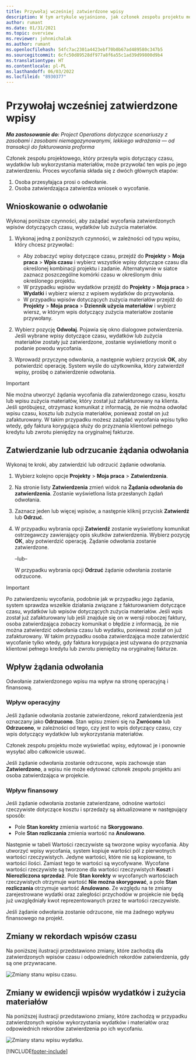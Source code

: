 ```yaml
---
title: Przywołaj wcześniej zatwierdzone wpisy
description: W tym artykule wyjaśniono, jak członek zespołu projektu może zażądać ochłody z przesłanych wcześniej i zatwierdzonych rekordów czasu, wydatków i materiałów oraz jak menedżer projektu może zatwierdzić lub odrzucić żądania zatwierdzenia.
author: rumant
ms.date: 01/31/2021
ms.topic: overview
ms.reviewer: johnmichalak
ms.author: rumant
ms.openlocfilehash: 54fc7ac2301a4423ebf70b0b67ad489580c347b5
ms.sourcegitcommit: 6cfc50d89528df977a8f6a55c1ad39d99800d9b4
ms.translationtype: HT
ms.contentlocale: pl-PL
ms.lasthandoff: 06/03/2022
ms.locfileid: "8930377"
---
```

# <a name="recall-previously-approved-entries"></a>Przywołaj wcześniej zatwierdzone wpisy

_**Ma zastosowanie do:** Project Operations dotyczące scenariuszy z zasobami i zasobami niemagazynowanymi, lekkiego wdrażania — od transakcji do fakturowania proforma_

Członek zespołu projektowego, który przesyła wpis dotyczący czasu, wydatków lub wykorzystania materiałów, może przywołać ten wpis po jego zatwierdzeniu. Proces wycofania składa się z dwóch głównych etapów:

1. Osoba przesyłająca prosi o odwołanie.
2. Osoba zatwierdzająca zatwierdza wniosek o wycofanie.

## <a name="request-a-recall"></a>Wnioskowanie o odwołanie

Wykonaj poniższe czynności, aby zażądać wycofania zatwierdzonych wpisów dotyczących czasu, wydatków lub zużycia materiałów.

1. Wykonaj jedną z poniższych czynności, w zależności od typu wpisu, który chcesz przywołać:

    - Aby zobaczyć wpisy dotyczące czasu, przejdź do **Projekty** \> **Moja praca** \> **Wpis czasu** i wybierz wszystkie wpisy dotyczące czasu dla określonej kombinacji projektu i zadanie. Alternatywnie w siatce zaznacz poszczególne komórki czasu w określonym dniu określonego projektu.
    - W przypadku wpisów wydatków przejdź do **Projekty** \> **Moja praca** \> **Wydatki** i wybierz wiersz z wpisem wydatków do przywołania.
    - W przypadku wpisów dotyczących zużycia materiałów przejdź do **Projekty** \> **Moja praca** \> **Dziennik użycia materiałów** i wybierz wiersz, w którym wpis dotyczący zużycia materiałów zostanie przywołany.

2. Wybierz pozycję **Odwołaj**. Pojawia się okno dialogowe potwierdzenia. Jeśli wybrane wpisy dotyczące czasu, wydatków lub zużycia materiałów zostały już zatwierdzone, zostanie wyświetlony monit o podanie powodu wycofania.
3. Wprowadź przyczynę odwołania, a następnie wybierz przycisk **OK**, aby potwierdzić operację. System wyśle do użytkownika, który zatwierdził wpisy, prośbę o zatwierdzenie odwołania.

> [!IMPORTANT]
> Nie można utworzyć żądania wycofania dla zatwierdzonego czasu, kosztu lub wpisu zużycia materiałów, który został już zafakturowany na klienta. Jeśli spróbujesz, otrzymasz komunikat z informacją, że nie można odwołać wpisu czasu, kosztu lub zużycia materiałów, ponieważ został on już zafakturowany. W takim przypadku możesz zażądać wycofania wpisu tylko wtedy, gdy faktura korygująca służy do przyznania klientowi pełnego kredytu lub zwrotu pieniędzy na oryginalnej fakturze.

## <a name="approve-or-reject-a-recall-request"></a>Zatwierdzanie lub odrzucanie żądania odwołania

Wykonaj te kroki, aby zatwierdzić lub odrzucić żądanie odwołania.

1. Wybierz kolejno opcje **Projekty** \> **Moja praca** \> **Zatwierdzenia**.
2. Na stronie listy **Zatwierdzenia** zmień widok na **Żądania odwołania do zatwierdzenia**. Zostanie wyświetlona lista przesłanych żądań odwołania.
3. Zaznacz jeden lub więcej wpisów, a następnie kliknij przycisk **Zatwierdź** lub **Odrzuć**.
4. W przypadku wybrania opcji **Zatwierdź** zostanie wyświetlony komunikat ostrzegawczy zawierający opis skutków zatwierdzenia. Wybierz pozycję **OK**, aby potwierdzić operację. Żądanie odwołania zostanie zatwierdzone.

    –lub–

    W przypadku wybrania opcji **Odrzuć** żądanie odwołania zostanie odrzucone.

> [!IMPORTANT]
> Po zatwierdzeniu wycofania, podobnie jak w przypadku jego żądania, system sprawdza wszelkie działania związane z fakturowaniem dotyczące czasu, wydatków lub wpisów dotyczących zużycia materiałów. Jeśli wpis został już zafakturowany lub jeśli znajduje się on w wersji roboczej faktury, osoba zatwierdzająca zobaczy komunikat o błędzie z informacją, że nie można zatwierdzić odwołania czasu lub wydatku, ponieważ został on już zafakturowany. W takim przypadku osoba zatwierdzająca może zatwierdzić wycofanie tylko wtedy, gdy faktura korygująca jest używana do przyznania klientowi pełnego kredytu lub zwrotu pieniędzy na oryginalnej fakturze.

## <a name="impact-of-a-recall-request"></a>Wpływ żądania odwołania

Odwołanie zatwierdzonego wpisu ma wpływ na stronę operacyjną i finansową.

### <a name="operational-impact"></a>Wpływ operacyjny

Jeśli żądanie odwołania zostanie zatwierdzone, rekord zatwierdzenia jest oznaczany jako **Odrzucono**. Stan wpisu zmieni się na **Zwrócono** lub **Odrzucono**, w zależności od tego, czy jest to wpis dotyczący czasu, czy wpis dotyczący wydatków lub wykorzystania materiałów.

Członek zespołu projektu może wyświetlać wpisy, edytować je i ponownie wysyłać albo całkowicie usuwać.

Jeśli żądanie odwołania zostanie odrzucone, wpis zachowuje stan **Zatwierdzono**, a wpisu nie może edytować członek zespołu projektu ani osoba zatwierdzająca w projekcie.

### <a name="financial-impact"></a>Wpływ finansowy

Jeśli żądanie odwołania zostanie zatwierdzane, odnośne wartości rzeczywiste dotyczące kosztu i sprzedaży są aktualizowane w następujący sposób:

- Pole **Stan korekty** zmienia wartość na **Skorygowano**.
- Pole **Stan rozliczania** zmienia wartość na **Anulowano**.

Następnie w tabeli Wartości rzeczywiste są tworzone wpisy wycofania. Aby utworzyć wpisy wycofania, system kopiuje wartości pól z pierwotnych wartości rzeczywistych. Jedyne wartości, które nie są kopiowane, to wartości ilości. Zamiast tego te wartości są wycofywane. Wycofane wartości rzeczywiste są tworzone dla wartości rzeczywistych **Koszt** i **Nierozliczona sprzedaż**. Pole **Stan korekty** w wycofanych wartościach rzeczywistych otrzymuje wartość **Nie można skorygować**, a pole **Stan rozliczania** otrzymuje wartość **Anulowano**. Ze względu na te zmiany zarejestrowane wydatki oraz zaległości przychodów w projekcie nie będą już uwzględniały kwot reprezentowanych przez te wartości rzeczywiste.

Jeśli żądanie odwołania zostanie odrzucone, nie ma żadnego wpływu finansowego na projekt.

## <a name="changes-to-time-entry-records"></a>Zmiany w rekordach wpisów czasu

Na poniższej ilustracji przedstawiono zmiany, które zachodzą dla zatwierdzonych wpisów czasu i odpowiednich rekordów zatwierdzenia, gdy są one przywracane.

![Zmiany stanu wpisu czasu.](media/TimeEntryStateTransitions.png)

## <a name="changes-to-expense-and-material-usage-entry-records"></a>Zmiany w ewidencji wpisów wydatków i zużycia materiałów

Na poniższej ilustracji przedstawiono zmiany, które zachodzą w przypadku zatwierdzonych wpisów wykorzystania wydatków i materiałów oraz odpowiednich rekordów zatwierdzenia po ich wycofaniu.

![Zmiany stanu wpisu wydatku.](media/ExpenseEntryStateTransitions.png)

[!INCLUDE[footer-include](../includes/footer-banner.md)]
